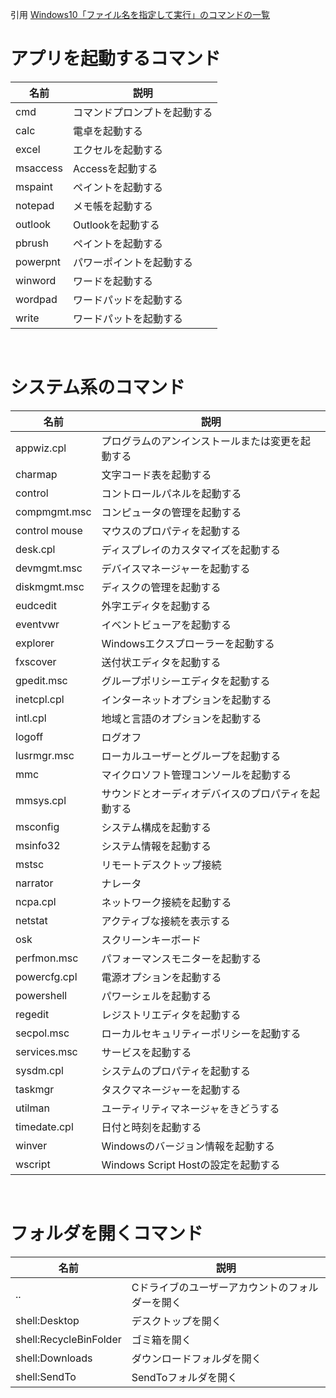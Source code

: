 引用 
[Windows10「ファイル名を指定して実行」のコマンドの一覧](https://itsakura.com/windows_programfile "Windows10「ファイル名を指定して実行」のコマンドの一覧")
<br/>

# アプリを起動するコマンド  

|名前 | 説明             |
|---       |---                   |
|cmd|コマンドプロンプトを起動する|
|calc|電卓を起動する|
|excel|エクセルを起動する|
|msaccess|Accessを起動する|
|mspaint|ペイントを起動する|
|notepad|メモ帳を起動する|
|outlook|Outlookを起動する|
|pbrush|ペイントを起動する|
|powerpnt|パワーポイントを起動する|
|winword|ワードを起動する|
|wordpad|ワードパッドを起動する|
|write|ワードパットを起動する|
<br/>

# システム系のコマンド

|名前 | 説明             |
|---       |---                   |
|appwiz.cpl|プログラムのアンインストールまたは変更を起動する|
|charmap|文字コード表を起動する|
|control|コントロールパネルを起動する|
|compmgmt.msc|コンピュータの管理を起動する|
|control mouse|マウスのプロパティを起動する|
|desk.cpl|ディスプレイのカスタマイズを起動する|
|devmgmt.msc|デバイスマネージャーを起動する|
|diskmgmt.msc|ディスクの管理を起動する|
|eudcedit|外字エディタを起動する|
|eventvwr|イベントビューアを起動する|
|explorer|Windowsエクスプローラーを起動する|
|fxscover|送付状エディタを起動する|
|gpedit.msc|グループポリシーエディタを起動する|
|inetcpl.cpl|インターネットオプションを起動する|
|intl.cpl|地域と言語のオプションを起動する|
|logoff|ログオフ|
|lusrmgr.msc|ローカルユーザーとグループを起動する|
|mmc|マイクロソフト管理コンソールを起動する|
|mmsys.cpl|サウンドとオーディオデバイスのプロパティを起動する|
|msconfig|システム構成を起動する|
|msinfo32|システム情報を起動する|
|mstsc|リモートデスクトップ接続|
|narrator|ナレータ|
|ncpa.cpl|ネットワーク接続を起動する|
|netstat|アクティブな接続を表示する|
|osk|スクリーンキーボード|
|perfmon.msc|パフォーマンスモニターを起動する|
|powercfg.cpl|電源オプションを起動する|
|powershell|パワーシェルを起動する|
|regedit|レジストリエディタを起動する|
|secpol.msc|ローカルセキュリティーポリシーを起動する|
|services.msc|サービスを起動する|
|sysdm.cpl|システムのプロパティを起動する|
|taskmgr|タスクマネージャーを起動する|
|utilman|ユーティリティマネージャをきどうする|
|timedate.cpl|日付と時刻を起動する|
|winver|Windowsのバージョン情報を起動する|
|wscript|Windows Script Hostの設定を起動する||
<br/>

# フォルダを開くコマンド

|名前 | 説明             |
|---       |---                   |
|..|Cドライブのユーザーアカウントのフォルダーを開く|
|shell:Desktop|デスクトップを開く|
|shell:RecycleBinFolder|ゴミ箱を開く|
|shell:Downloads|ダウンロードフォルダを開く|
|shell:SendTo|SendToフォルダを開く|
